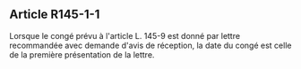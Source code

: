 Article R145-1-1
----
Lorsque le congé prévu à l'article L. 145-9 est donné par lettre recommandée
avec demande d'avis de réception, la date du congé est celle de la première
présentation de la lettre.
